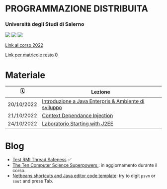 # PROGRAMMAZIONE DISTRIBUITA
### Università degli Studi di Salerno

![](https://img.shields.io/badge/Language-%F0%9F%87%AE%F0%9F%87%B9-yellow)
![](https://img.shields.io/badge/cod-0512100021-orange)
![](https://img.shields.io/badge/Platform-JAVA%20EE-brightgreen)

[Link al corso 2022](https://corsi.unisa.it/informatica/didattica/insegnamenti?anno=2022&id=507548) 

[Link per matricole resto 0](https://corsi.unisa.it/informatica/didattica/insegnamenti?anno=2022&id=507548&cId=9999-2017&pId=MODULO_3*RESTO_0*S1)
  
# Materiale

🗓️ | Lezione | 
---------|----------|
 20/10/2022 | [Introduzione a Java Enterpris & Ambiente di sviluppo](01-intro) | 
 21/10/2022 | [Context Dependance Injection](02-cdi) | 
 24/10/2022 | [Laboratorio Starting with J2EE ](03-lab-j2ee-intro) | 


# Blog

- [Test RMI Thread Safeness](data/rmi_test_thread_safeness.zip) ✅
- [The Ten Computer Science Superpowers ](cs-superpowers.md): in aggiornamento durante il corso.
- [Netbeans shortcuts and Java editor code template](https://shortcutbuzz.com/netbeans-keyboard-shortcuts-180-quick-shortcuts/): try to digit ```psvm``` or ```sout``` and press Tab.

